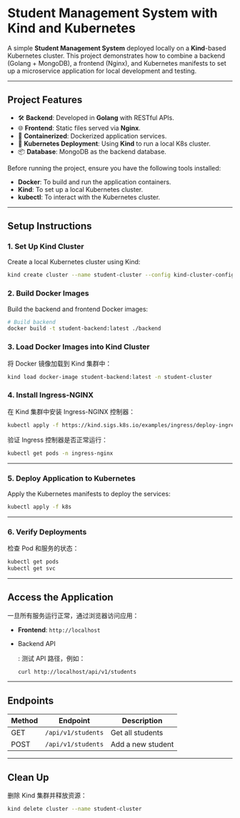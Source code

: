 # **Student Management System with Kind and Kubernetes**

A simple **Student Management System** deployed locally on a **Kind**-based Kubernetes cluster. This project demonstrates how to combine a backend (Golang + MongoDB), a frontend (Nginx), and Kubernetes manifests to set up a microservice application for local development and testing.

------

## **Project Features**

- 🛠 **Backend**: Developed in **Golang** with RESTful APIs.
- 🌐 **Frontend**: Static files served via **Nginx**.
- 🐳 **Containerized**: Dockerized application services.
- 🚀 **Kubernetes Deployment**: Using **Kind** to run a local K8s cluster.
- 📦 **Database**: MongoDB as the backend database.

Before running the project, ensure you have the following tools installed:

- **Docker**: To build and run the application containers.
- **Kind**: To set up a local Kubernetes cluster.
- **kubectl**: To interact with the Kubernetes cluster.

------

## **Setup Instructions**

### **1. Set Up Kind Cluster**

Create a local Kubernetes cluster using Kind:

```bash
kind create cluster --name student-cluster --config kind-cluster-config.yaml
```

### **2. Build Docker Images**

Build the backend and frontend Docker images:

```bash
# Build backend
docker build -t student-backend:latest ./backend
```

### **3. Load Docker Images into Kind Cluster**

将 Docker 镜像加载到 Kind 集群中：

```bash
kind load docker-image student-backend:latest -n student-cluster
```

### **4. Install Ingress-NGINX**

在 Kind 集群中安装 Ingress-NGINX 控制器：

```bash
kubectl apply -f https://kind.sigs.k8s.io/examples/ingress/deploy-ingress-nginx.yaml
```

验证 Ingress 控制器是否正常运行：

```bash
kubectl get pods -n ingress-nginx
```

------

### **5. Deploy Application to Kubernetes**

Apply the Kubernetes manifests to deploy the services:

```bash
kubectl apply -f k8s
```

------

### **6. Verify Deployments**

检查 Pod 和服务的状态：

```bash
kubectl get pods
kubectl get svc
```

------

## **Access the Application**

一旦所有服务运行正常，通过浏览器访问应用：

- **Frontend**: `http://localhost`

- Backend API

  : 测试 API 路径，例如：

  ```bash
  curl http://localhost/api/v1/students
  ```

------

## **Endpoints**

| **Method** | **Endpoint**       | **Description**   |
| ---------- | ------------------ | ----------------- |
| GET        | `/api/v1/students` | Get all students  |
| POST       | `/api/v1/students` | Add a new student |

------

## **Clean Up**

删除 Kind 集群并释放资源：

```bash
kind delete cluster --name student-cluster
```
